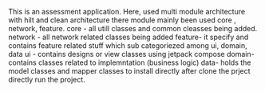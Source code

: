 This is an assessment application.
Here, used multi module architecture with hilt and clean architecture 
there module mainly been used core , network, feature.
core - all utill classes and common cleasses being added.
network - all network related classes being added
feature- it specify and contains feature related stuff which sub categoriezed among ui, domain, data
ui - contains designs or view classes using jetpack compose
domain- contains classes related to implemntation (business logic)
data- holds the model classes and mapper classes
to install directly after clone the prject directly run the project.
